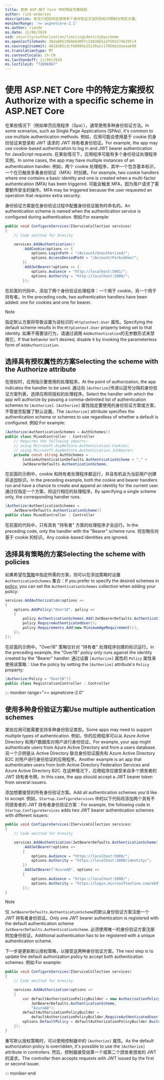 ```yaml
---
title: 使用 ASP.NET Core 中的特定方案授权
author: rick-anderson
description: 本文介绍如何在使用多个身份验证方法时将标识限制为特定方案。
monikerRange: '>= aspnetcore-2.1'
ms.author: riande
ms.date: 11/08/2019
uid: security/authorization/limitingidentitybyscheme
ms.openlocfilehash: 38da80519b9d5d097c24d38b5a37503174629fc4
ms.sourcegitcommit: 4818385c3cfe0805e15138a2c1785b62deeaab90
ms.translationtype: MT
ms.contentlocale: zh-CN
ms.lasthandoff: 11/09/2019
ms.locfileid: "73896967"
---
```

# <a name="authorize-with-a-specific-scheme-in-aspnet-core"></a><span data-ttu-id="57818-103">使用 ASP.NET Core 中的特定方案授权</span><span class="sxs-lookup"><span data-stu-id="57818-103">Authorize with a specific scheme in ASP.NET Core</span></span>

<span data-ttu-id="57818-104">在某些情况下（例如单页应用程序（Spa）），通常使用多种身份验证方法。</span><span class="sxs-lookup"><span data-stu-id="57818-104">In some scenarios, such as Single Page Applications (SPAs), it's common to use multiple authentication methods.</span></span> <span data-ttu-id="57818-105">例如，应用可能会使用基于 cookie 的身份验证来登录和 JWT 请求的 JWT 持有者身份验证。</span><span class="sxs-lookup"><span data-stu-id="57818-105">For example, the app may use cookie-based authentication to log in and JWT bearer authentication for JavaScript requests.</span></span> <span data-ttu-id="57818-106">在某些情况下，应用程序可能有多个身份验证处理程序实例。</span><span class="sxs-lookup"><span data-stu-id="57818-106">In some cases, the app may have multiple instances of an authentication handler.</span></span> <span data-ttu-id="57818-107">例如，两个 cookie 处理程序，其中一个包含基本标识，一个在已触发多重身份验证（MFA）时创建。</span><span class="sxs-lookup"><span data-stu-id="57818-107">For example, two cookie handlers where one contains a basic identity and one is created when a multi-factor authentication (MFA) has been triggered.</span></span> <span data-ttu-id="57818-108">可能会触发 MFA，因为用户请求了需要额外安全的操作。</span><span class="sxs-lookup"><span data-stu-id="57818-108">MFA may be triggered because the user requested an operation that requires extra security.</span></span>

<span data-ttu-id="57818-109">身份验证方案是在身份验证过程中配置身份验证服务时命名的。</span><span class="sxs-lookup"><span data-stu-id="57818-109">An authentication scheme is named when the authentication service is configured during authentication.</span></span> <span data-ttu-id="57818-110">例如:</span><span class="sxs-lookup"><span data-stu-id="57818-110">For example:</span></span>

```csharp
public void ConfigureServices(IServiceCollection services)
{
    // Code omitted for brevity

    services.AddAuthentication()
        .AddCookie(options => {
            options.LoginPath = "/Account/Unauthorized/";
            options.AccessDeniedPath = "/Account/Forbidden/";
        })
        .AddJwtBearer(options => {
            options.Audience = "http://localhost:5001/";
            options.Authority = "http://localhost:5000/";
        });
```

<span data-ttu-id="57818-111">在前面的代码中，添加了两个身份验证处理程序：一个用于 cookie，另一个用于持有者。</span><span class="sxs-lookup"><span data-stu-id="57818-111">In the preceding code, two authentication handlers have been added: one for cookies and one for bearer.</span></span>

>[!NOTE]
><span data-ttu-id="57818-112">指定默认方案将导致设置为该标识的 `HttpContext.User` 属性。</span><span class="sxs-lookup"><span data-stu-id="57818-112">Specifying the default scheme results in the `HttpContext.User` property being set to that identity.</span></span> <span data-ttu-id="57818-113">如果不需要该行为，请通过调用 `AddAuthentication`的无参数形式来禁用它。</span><span class="sxs-lookup"><span data-stu-id="57818-113">If that behavior isn't desired, disable it by invoking the parameterless form of `AddAuthentication`.</span></span>

## <a name="selecting-the-scheme-with-the-authorize-attribute"></a><span data-ttu-id="57818-114">选择具有授权属性的方案</span><span class="sxs-lookup"><span data-stu-id="57818-114">Selecting the scheme with the Authorize attribute</span></span>

<span data-ttu-id="57818-115">在授权时，应用指示要使用的处理程序。</span><span class="sxs-lookup"><span data-stu-id="57818-115">At the point of authorization, the app indicates the handler to be used.</span></span> <span data-ttu-id="57818-116">通过向 `[Authorize]`传递以逗号分隔的身份验证方案列表，选择应用将授权的处理程序。</span><span class="sxs-lookup"><span data-stu-id="57818-116">Select the handler with which the app will authorize by passing a comma-delimited list of authentication schemes to `[Authorize]`.</span></span> <span data-ttu-id="57818-117">`[Authorize]` 属性指定要使用的身份验证方案或方案，不管是否配置了默认设置。</span><span class="sxs-lookup"><span data-stu-id="57818-117">The `[Authorize]` attribute specifies the authentication scheme or schemes to use regardless of whether a default is configured.</span></span> <span data-ttu-id="57818-118">例如:</span><span class="sxs-lookup"><span data-stu-id="57818-118">For example:</span></span>

```csharp
[Authorize(AuthenticationSchemes = AuthSchemes)]
public class MixedController : Controller
    // Requires the following imports:
    // using Microsoft.AspNetCore.Authentication.Cookies;
    // using Microsoft.AspNetCore.Authentication.JwtBearer;
    private const string AuthSchemes =
        CookieAuthenticationDefaults.AuthenticationScheme + "," +
        JwtBearerDefaults.AuthenticationScheme;
```

<span data-ttu-id="57818-119">在前面的示例中，cookie 和持有者处理程序都运行，并且有机会为当前用户创建并追加标识。</span><span class="sxs-lookup"><span data-stu-id="57818-119">In the preceding example, both the cookie and bearer handlers run and have a chance to create and append an identity for the current user.</span></span> <span data-ttu-id="57818-120">通过仅指定一个方案，将运行相应的处理程序。</span><span class="sxs-lookup"><span data-stu-id="57818-120">By specifying a single scheme only, the corresponding handler runs.</span></span>

```csharp
[Authorize(AuthenticationSchemes = 
    JwtBearerDefaults.AuthenticationScheme)]
public class MixedController : Controller
```

<span data-ttu-id="57818-121">在前面的代码中，只有具有 "持有者" 方案的处理程序才会运行。</span><span class="sxs-lookup"><span data-stu-id="57818-121">In the preceding code, only the handler with the "Bearer" scheme runs.</span></span> <span data-ttu-id="57818-122">将忽略任何基于 cookie 的标识。</span><span class="sxs-lookup"><span data-stu-id="57818-122">Any cookie-based identities are ignored.</span></span>

## <a name="selecting-the-scheme-with-policies"></a><span data-ttu-id="57818-123">选择具有策略的方案</span><span class="sxs-lookup"><span data-stu-id="57818-123">Selecting the scheme with policies</span></span>

<span data-ttu-id="57818-124">如果希望在[策略](xref:security/authorization/policies)中指定所需的方案，则可以在添加策略时设置 `AuthenticationSchemes` 集合：</span><span class="sxs-lookup"><span data-stu-id="57818-124">If you prefer to specify the desired schemes in [policy](xref:security/authorization/policies), you can set the `AuthenticationSchemes` collection when adding your policy:</span></span>

```csharp
services.AddAuthorization(options =>
{
    options.AddPolicy("Over18", policy =>
    {
        policy.AuthenticationSchemes.Add(JwtBearerDefaults.AuthenticationScheme);
        policy.RequireAuthenticatedUser();
        policy.Requirements.Add(new MinimumAgeRequirement());
    });
});
```

<span data-ttu-id="57818-125">在前面的示例中，"Over18" 策略仅针对 "持有者" 处理程序创建的标识运行。</span><span class="sxs-lookup"><span data-stu-id="57818-125">In the preceding example, the "Over18" policy only runs against the identity created by the "Bearer" handler.</span></span> <span data-ttu-id="57818-126">通过设置 `[Authorize]` 属性的 `Policy` 属性来使用该策略：</span><span class="sxs-lookup"><span data-stu-id="57818-126">Use the policy by setting the `[Authorize]` attribute's `Policy` property:</span></span>

```csharp
[Authorize(Policy = "Over18")]
public class RegistrationController : Controller
```

::: moniker range=">= aspnetcore-2.0"

## <a name="use-multiple-authentication-schemes"></a><span data-ttu-id="57818-127">使用多种身份验证方案</span><span class="sxs-lookup"><span data-stu-id="57818-127">Use multiple authentication schemes</span></span>

<span data-ttu-id="57818-128">某些应用可能需要支持多种身份验证类型。</span><span class="sxs-lookup"><span data-stu-id="57818-128">Some apps may need to support multiple types of authentication.</span></span> <span data-ttu-id="57818-129">例如，你的应用程序可以从 Azure Active Directory 和用户数据库对用户进行身份验证。</span><span class="sxs-lookup"><span data-stu-id="57818-129">For example, your app might authenticate users from Azure Active Directory and from a users database.</span></span> <span data-ttu-id="57818-130">另一个示例是从 Active Directory 联合身份验证服务和 Azure Active Directory B2C 对用户进行身份验证的应用程序。</span><span class="sxs-lookup"><span data-stu-id="57818-130">Another example is an app that authenticates users from both Active Directory Federation Services and Azure Active Directory B2C.</span></span> <span data-ttu-id="57818-131">在这种情况下，应用程序应接受来自多个颁发者的 JWT 持有者令牌。</span><span class="sxs-lookup"><span data-stu-id="57818-131">In this case, the app should accept a JWT bearer token from several issuers.</span></span>

<span data-ttu-id="57818-132">添加想要接受的所有身份验证方案。</span><span class="sxs-lookup"><span data-stu-id="57818-132">Add all authentication schemes you'd like to accept.</span></span> <span data-ttu-id="57818-133">例如，`Startup.ConfigureServices` 中的以下代码将添加两个具有不同颁发者的 JWT 持有者身份验证方案：</span><span class="sxs-lookup"><span data-stu-id="57818-133">For example, the following code in `Startup.ConfigureServices` adds two JWT bearer authentication schemes with different issuers:</span></span>

```csharp
public void ConfigureServices(IServiceCollection services)
{
    // Code omitted for brevity

    services.AddAuthentication(JwtBearerDefaults.AuthenticationScheme)
        .AddJwtBearer(options =>
        {
            options.Audience = "https://localhost:5000/";
            options.Authority = "https://localhost:5000/identity/";
        })
        .AddJwtBearer("AzureAD", options =>
        {
            options.Audience = "https://localhost:5000/";
            options.Authority = "https://login.microsoftonline.com/eb971100-6f99-4bdc-8611-1bc8edd7f436/";
        });
}
```

> [!NOTE]
> <span data-ttu-id="57818-134">仅 `JwtBearerDefaults.AuthenticationScheme`的默认身份验证方案注册一个 JWT 持有者身份验证。</span><span class="sxs-lookup"><span data-stu-id="57818-134">Only one JWT bearer authentication is registered with the default authentication scheme `JwtBearerDefaults.AuthenticationScheme`.</span></span> <span data-ttu-id="57818-135">必须使用唯一的身份验证方案注册附加身份验证。</span><span class="sxs-lookup"><span data-stu-id="57818-135">Additional authentication has to be registered with a unique authentication scheme.</span></span>

<span data-ttu-id="57818-136">下一步是更新默认授权策略，以接受这两种身份验证方案。</span><span class="sxs-lookup"><span data-stu-id="57818-136">The next step is to update the default authorization policy to accept both authentication schemes.</span></span> <span data-ttu-id="57818-137">例如:</span><span class="sxs-lookup"><span data-stu-id="57818-137">For example:</span></span>

```csharp
public void ConfigureServices(IServiceCollection services)
{
    // Code omitted for brevity

    services.AddAuthorization(options =>
    {
        var defaultAuthorizationPolicyBuilder = new AuthorizationPolicyBuilder(
            JwtBearerDefaults.AuthenticationScheme,
            "AzureAD");
        defaultAuthorizationPolicyBuilder = 
            defaultAuthorizationPolicyBuilder.RequireAuthenticatedUser();
        options.DefaultPolicy = defaultAuthorizationPolicyBuilder.Build();
    });
}
```

<span data-ttu-id="57818-138">重写默认授权策略时，可以使用控制器中的 `[Authorize]` 属性。</span><span class="sxs-lookup"><span data-stu-id="57818-138">As the default authorization policy is overridden, it's possible to use the `[Authorize]` attribute in controllers.</span></span> <span data-ttu-id="57818-139">然后，控制器接受由第一个或第二个颁发者颁发的 JWT 的请求。</span><span class="sxs-lookup"><span data-stu-id="57818-139">The controller then accepts requests with JWT issued by the first or second issuer.</span></span>

::: moniker-end
